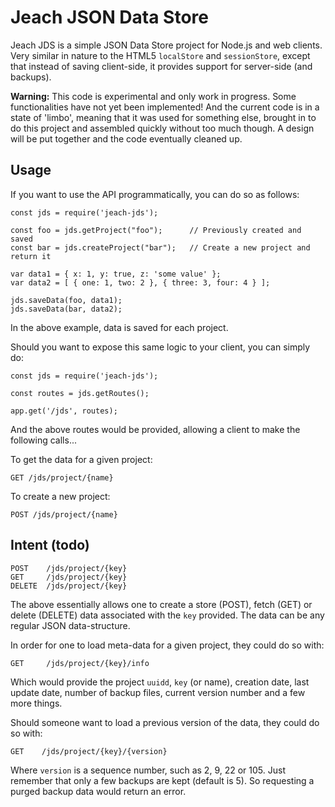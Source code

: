# Jeach JSON Data Store

Jeach JDS is a simple JSON Data Store project for Node.js and web clients. 
Very similar in nature to the HTML5 `localStore` and `sessionStore`, except that instead of saving client-side, it provides support for server-side (and backups).

**Warning:** This code is experimental and only work in progress. Some functionalities have not yet been implemented! And the current code is in a state of 'limbo', meaning that it was used for something else, brought in to do this project and assembled quickly without too much though. A design will be put together and the code eventually cleaned up.

## Usage

If you want to use the API programmatically, you can do so as follows:

```
const jds = require('jeach-jds');

const foo = jds.getProject("foo");      // Previously created and saved
const bar = jds.createProject("bar");   // Create a new project and return it

var data1 = { x: 1, y: true, z: 'some value' };
var data2 = [ { one: 1, two: 2 }, { three: 3, four: 4 } ];

jds.saveData(foo, data1);
jds.saveData(bar, data2);
```

In the above example, data is saved for each project.

Should you want to expose this same logic to your client, you can simply do:

```
const jds = require('jeach-jds');

const routes = jds.getRoutes();

app.get('/jds', routes);
```

And the above routes would be provided, allowing a client to make the following calls...

To get the data for a given project:

```
GET /jds/project/{name}
```

To create a new project:

```
POST /jds/project/{name}
```

## Intent (todo)

```
POST    /jds/project/{key}
GET     /jds/project/{key}
DELETE  /jds/project/{key}
```

The above essentially allows one to create a store (POST), fetch (GET) or delete (DELETE) data associated with the `key` provided. The data can be any regular JSON data-structure.

In order for one to load meta-data for a given project, they could do so with:

```
GET     /jds/project/{key}/info
```

Which would provide the project `uuidd`, `key` (or name), creation date, last update date, number of backup files, current version number and a few more things.

Should someone want to load a previous version of the data, they could do so with:

```
GET    /jds/project/{key}/{version}
```

Where `version` is a sequence number, such as 2, 9, 22 or 105. Just remember that only a few backups are kept (default is 5). So requesting a purged backup data would return an error.
